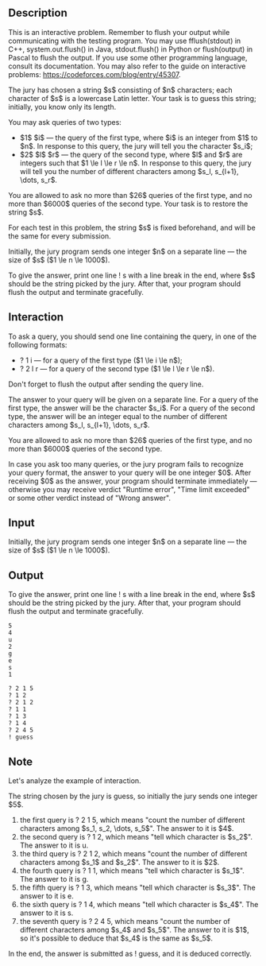 ## Description

<div><p><span class="tex-font-style-bf">This is an interactive problem. Remember to flush your output while communicating with the testing program.</span> You may use <span class="tex-font-style-tt">fflush(stdout)</span> in C++, <span class="tex-font-style-tt">system.out.flush()</span> in Java, <span class="tex-font-style-tt">stdout.flush()</span> in Python or <span class="tex-font-style-tt">flush(output)</span> in Pascal to flush the output. If you use some other programming language, consult its documentation. You may also refer to the guide on interactive problems: <a href="https://codeforces.com/blog/entry/45307">https://codeforces.com/blog/entry/45307</a>.</p><p>The jury has chosen a string $s$ consisting of $n$ characters; each character of $s$ is a lowercase Latin letter. Your task is to guess this string; initially, you know only its length.</p><p>You may ask queries of two types:</p><ul> <li> $1$ $i$ — the query of the first type, where $i$ is an integer from $1$ to $n$. In response to this query, the jury will tell you the character $s_i$; </li><li> $2$ $l$ $r$ — the query of the second type, where $l$ and $r$ are integers such that $1 \le l \le r \le n$. In response to this query, the jury will tell you the number of different characters among $s_l, s_{l+1}, \dots, s_r$. </li></ul><p>You are allowed to ask no more than $26$ queries of the first type, and no more than $6000$ queries of the second type. Your task is to restore the string $s$.</p><p>For each test in this problem, the string $s$ is fixed beforehand, and will be the same for every submission.</p></div><div class="input-specification"><p>Initially, the jury program sends one integer $n$ on a separate line — the size of $s$ ($1 \le n \le 1000$).</p></div><div class="output-specification"><p>To give the answer, print one line <span class="tex-font-style-tt">! s</span> <span class="tex-font-style-it">with a line break in the end</span>, where $s$ should be the string picked by the jury. After that, your program should flush the output and terminate gracefully.</p></div><div><h2>Interaction</h2><p>To ask a query, you should send one line containing the query, in one of the following formats:</p><ul> <li> <span class="tex-font-style-tt">? 1 i</span> — for a query of the first type ($1 \le i \le n$); </li><li> <span class="tex-font-style-tt">? 2 l r</span> — for a query of the second type ($1 \le l \le r \le n$). </li></ul><p>Don't forget to flush the output after sending the query line.</p><p>The answer to your query will be given on a separate line. For a query of the first type, the answer will be the character $s_i$. For a query of the second type, the answer will be an integer equal to the number of different characters among $s_l, s_{l+1}, \dots, s_r$.</p><p>You are allowed to ask no more than $26$ queries of the first type, and no more than $6000$ queries of the second type.</p><p>In case you ask too many queries, or the jury program fails to recognize your query format, the answer to your query will be one integer $0$. After receiving $0$ as the answer, your program should terminate immediately — otherwise you may receive verdict "Runtime error", "Time limit exceeded" or some other verdict instead of "Wrong answer".</p></div>

## Input

<p>Initially, the jury program sends one integer $n$ on a separate line — the size of $s$ ($1 \le n \le 1000$).</p>

## Output

<p>To give the answer, print one line <span class="tex-font-style-tt">! s</span> <span class="tex-font-style-it">with a line break in the end</span>, where $s$ should be the string picked by the jury. After that, your program should flush the output and terminate gracefully.</p>





```input1
5
4
u
2
g
e
s
1
```




```output1
? 2 1 5
? 1 2
? 2 1 2
? 1 1
? 1 3
? 1 4
? 2 4 5
! guess
```



## Note

<p>Let's analyze the example of interaction.</p><p>The string chosen by the jury is <span class="tex-font-style-tt">guess</span>, so initially the jury sends one integer $5$.</p><ol> <li> the first query is <span class="tex-font-style-tt">? 2 1 5</span>, which means "count the number of different characters among $s_1, s_2, \dots, s_5$". The answer to it is $4$. </li><li> the second query is <span class="tex-font-style-tt">? 1 2</span>, which means "tell which character is $s_2$". The answer to it is <span class="tex-font-style-tt">u</span>. </li><li> the third query is <span class="tex-font-style-tt">? 2 1 2</span>, which means "count the number of different characters among $s_1$ and $s_2$". The answer to it is $2$. </li><li> the fourth query is <span class="tex-font-style-tt">? 1 1</span>, which means "tell which character is $s_1$". The answer to it is <span class="tex-font-style-tt">g</span>. </li><li> the fifth query is <span class="tex-font-style-tt">? 1 3</span>, which means "tell which character is $s_3$". The answer to it is <span class="tex-font-style-tt">e</span>. </li><li> the sixth query is <span class="tex-font-style-tt">? 1 4</span>, which means "tell which character is $s_4$". The answer to it is <span class="tex-font-style-tt">s</span>. </li><li> the seventh query is <span class="tex-font-style-tt">? 2 4 5</span>, which means "count the number of different characters among $s_4$ and $s_5$". The answer to it is $1$, so it's possible to deduce that $s_4$ is the same as $s_5$.</li></ol><p>In the end, the answer is submitted as <span class="tex-font-style-tt">! guess</span>, and it is deduced correctly.</p>
